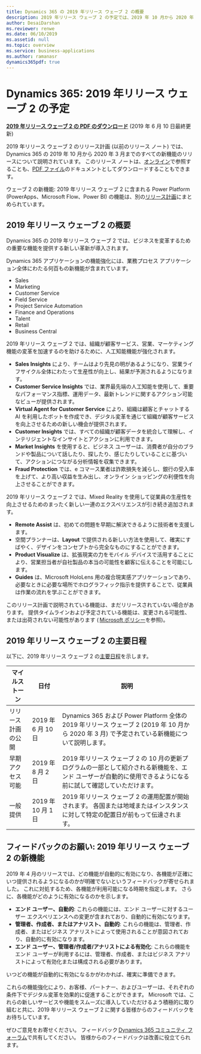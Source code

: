 ```yaml
---
title: Dynamics 365 の 2019 年リリース ウェーブ 2 の概要
description: 2019 年リリース ウェーブ 2 の予定では、2019 年 10 月から 2020 年 3 月の間にリリースされる予定の Dynamics 365 の機能が説明されています。
author: DesaiDarshan
ms.reviewer: renwe
ms.date: 06/10/2019
ms.assetid: null
ms.topic: overview
ms.service: business-applications
ms.author: ramanasr
dynamics365pdf: true
---
```


# Dynamics 365: 2019 年リリース ウェーブ 2 の予定 

**[2019 年リリース ウェーブ 2 の PDF のダウンロード](https://go.microsoft.com/fwlink/p/?linkid=2094533)** (2019 年 6 月 10 日最終更新)

2019 年リリース ウェーブ 2 のリリース計画 (以前のリリース ノート) では、Dynamics 365 の 2019 年 10 月から 2020 年 3 月までのすべての新機能のリリースについて説明されています。 このリリース ノートは、[オンライン](https://aka.ms/Dynamics365ReleasePlan)で参照することも、[PDF ファイル](https://go.microsoft.com/fwlink/p/?linkid=2094533)のドキュメントとしてダウンロードすることもできます。 

ウェーブ 2 の新機能: 2019 年リリース ウェーブ 2 に含まれる Power Platform (PowerApps、Microsoft Flow、Power BI) の機能は、別の[リリース計画](https://aka.ms/PowerPlatformReleasePlan)にまとめられています。 

## 2019 年リリース ウェーブ 2 の概要  
Dynamics 365 の 2019 年リリース ウェーブ 2 では、ビジネスを変革するための重要な機能を提供する新しい革新が導入されます。

Dynamics 365 アプリケーションの機能強化には、業務プロセス アプリケーション全体にわたる何百もの新機能が含まれています。 

- Sales
- Marketing
- Customer Service
- Field Service
- Project Service Automation
- Finance and Operations
- Talent
- Retail
- Business Central  
 
2019 年リリース ウェーブ 2 では、組織が顧客サービス、営業、マーケティング機能の変革を加速するのを助けるために、人工知能機能が強化されます。  

- **Sales Insights** により、チームはより先見の明があるようになり、営業ライフサイクル全体にわたって生産性が向上し、結果が予測されるようになります。 
- **Customer Service Insights** では、業界最先端の人工知能を使用して、重要なパフォーマンス指標、運用データ、最新トレンドに関するアクション可能なビューが提供されます。   
- **Virtual Agent for Customer Service** により、組織は顧客とチャットする AI を利用したボットを作成でき、デジタル変革を通じて組織が顧客サービスを向上させるための新しい機会が提供されます。  
- **Customer Insights** では、すべての組織が顧客データを統合して理解し、インテリジェントなインサイトとアクションに利用できます。  
- **Market Insights** を使用すると、ビジネス ユーザーは、消費者が自分のブランドや製品について話したり、探したり、感じたりしていることに基づいて、アクションにつながる分析情報を収集できます。  
- **Fraud Protection** では、e コマース業者は詐欺損失を減らし、銀行の受入率を上げて、より高い収益を生み出し、オンライン ショッピングの利便性を向上させることができます。 

2019 年リリース ウェーブ 2 では、Mixed Reality を使用して従業員の生産性を向上させるためのまったく新しい一連のエクスペリエンスが引き続き追加されます。

- **Remote Assist** は、初めての問題を早期に解決できるように技術者を支援します。
- 空間プランナーは、**Layout** で提供される新しい方法を使用して、確実にすばやく、デザインをコンセプトから完全なものにすることができます。  
- **Product Visualize** は、拡張現実の力をモバイル デバイスで活用することにより、営業担当者が自社製品の本当の可能性を顧客に伝えることを可能にします。  
- **Guides** は、Microsoft HoloLens 用の複合現実感アプリケーションであり、必要なときに必要な場所でホログラフィック指示を提供することで、従業員は作業の流れを学ぶことができます。  
 
このリリース計画で説明されている機能は、まだリリースされていない場合があります。 提供タイムラインおよび予定されている機能は、変更される可能性、または出荷されない可能性があります ( [Microsoft ポリシー](https://go.microsoft.com/fwlink/p/?linkid=2007332)を参照)。 

## 2019 年リリース ウェーブ 2 の主要日程 
以下に、2019 年リリース ウェーブ 2 の[主要日程](https://aka.ms/bagreleasecalendar)を示します。

| マイルストーン    |  日付 | 説明 | 
| ---------- | ---------- |---------- |
|リリース計画の公開 |2019 年 6 月 10 日| Dynamics 365 および Power Platform 全体の 2019 年リリース ウェーブ 2 (2019 年 10 月から 2020 年 3 月) で予定されている新機能について説明します。|
|早期アクセス可能 |2019 年 8 月 2 日| 2019 年リリース ウェーブ 2 の 10 月の更新プログラムの一部として紹介される新機能を、エンド ユーザーが自動的に使用できるようになる前に試して確認していただけます。|
|一般提供 |2019 年 10 月 1 日|2019 年リリース ウェーブ 2 の運用配置が開始されます。 各国または地域またはインスタンスに対して特定の配置日が前もって伝達されます。|

## フィードバックのお願い: 2019 年リリース ウェーブ 2 の新機能 
2019 年 4 月のリリースでは、どの機能が自動的に有効になり、各機能が正確にいつ提供されるようになるのかが明確でないというフィードバックが寄せられました。 これに対処するため、各機能が利用可能になる時期を指定します。 さらに、各機能がどのように有効になるのかを示します。 

- **エンド ユーザー、自動的**: これらの機能には、エンド ユーザーに対するユーザー エクスペリエンスへの変更が含まれており、自動的に有効になります。 
- **管理者、作成者、またはアナリスト、自動的**: これらの機能は、管理者、作成者、またはビジネス アナリストによって使用されることが意図されており、自動的に有効になります。 
- **エンド ユーザー、管理者/作成者/アナリストによる有効化**: これらの機能をエンド ユーザーが利用するには、管理者、作成者、またはビジネス アナリストによって有効化または構成される必要があります。 

いつどの機能が自動的に有効になるかがわかれば、確実に準備できます。 

これらの機能強化により、お客様、パートナー、およびユーザーは、それぞれの条件下でデジタル変革を効果的に促進することができます。 Microsoft では、これらの新しいサービスや機能をスムーズに導入していただけるよう積極的に取り組むと共に、2019 年リリース ウェーブ 2 に関する皆様からのフィードバックをお待ちしています。 

ぜひご意見をお寄せください。 フィードバック [Dynamics 365 コミュニティ フォーラム](https://community.dynamics.com/)で共有してください。 皆様からのフィードバックは改善に役立てられます。

